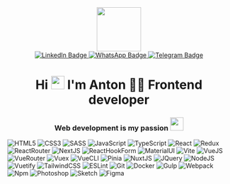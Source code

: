 <div id="header" align="center">
  <img src="https://media.giphy.com/media/Tgw604MyLJnDtbi4t0/giphy.gif" width="100"/>
</div>

<div id="badges" align="center">
  <a href="https://www.linkedin.com/in/antonpeganov/">
    <img src="https://img.shields.io/badge/LinkedIn-0A66C2?style=for-the-badge&logo=linkedin&logoColor=white" alt="LinkedIn Badge"/>
  </a>
  <a href="https://wa.me/+79172391067">
    <img src="https://img.shields.io/badge/whatsapp-25D366?style=for-the-badge&logo=whatsapp&logoColor=white" alt="WhatsApp Badge"/>
  </a>
  <a href="https://t.me/antonwebdev">
    <img src="https://img.shields.io/badge/Telegram-0088CC?style=for-the-badge&logo=telegram&logoColor=white" alt="Telegram Badge"/>
  </a>
</div>

<h1 align="center">
  Hi <img src="https://media.giphy.com/media/hvRJCLFzcasrR4ia7z/giphy.gif" width="30px"/> I'm Anton 👨‍💻 Frontend developer
</h1>

<h3 align="center">
  Web development is my passion <img src="https://media.giphy.com/media/j24yTwJ24k7Zab2gsQ/giphy.gif" width="30px">
</h3>

![HTML5](https://img.shields.io/badge/html5-E34F26?style=for-the-badge&logo=html5&logoColor=white)
![CSS3](https://img.shields.io/badge/css3-1572B6?style=for-the-badge&logo=css3&logoColor=white)
![SASS](https://img.shields.io/badge/sass-CC6699?style=for-the-badge&logo=sass&logoColor=white)
![JavaScript](https://img.shields.io/badge/JavaScript-F7DF1E?style=for-the-badge&logo=javascript&logoColor=black)
![TypeScript](https://img.shields.io/badge/TypeScript-316192?style=for-the-badge&logo=typescript&logoColor=white)
![React](https://img.shields.io/badge/react-00d8ff?style=for-the-badge&logo=react&logoColor=white)
![Redux](https://img.shields.io/badge/redux-764abc?style=for-the-badge&logo=redux&logoColor=white)
![ReactRouter](https://img.shields.io/badge/react_router-F44250?style=for-the-badge&logo=reactrouter&logoColor=white)
![NextJS](https://img.shields.io/badge/next.js-63bc73?style=for-the-badge&logo=nextdotjs&logoColor=white)
![ReactHookForm](https://img.shields.io/badge/react_hook_form-ec5990?style=for-the-badge&logo=reacthookform&logoColor=white)
![MaterialUI](https://img.shields.io/badge/material_ui-0d6efd?style=for-the-badge&logo=materialui&logoColor=white)
![Vite](https://img.shields.io/badge/vite-646CFF?style=for-the-badge&logo=vite&logoColor=white)
![VueJS](https://img.shields.io/badge/vue.js-%2320232a.svg?style=for-the-badge&logo=vuedotjs&logoColor=%2361DAFB)
![VueRouter](https://img.shields.io/badge/vue_router-4FC08D?style=for-the-badge&logo=vuerouter&logoColor=%2361DAFB)
![Vuex](https://img.shields.io/badge/vuex-4FC08D?style=for-the-badge&logo=vuex&logoColor=white)
![VueCLI](https://img.shields.io/badge/vue_cli-4FC08D?style=for-the-badge&logo=vuecli&logoColor=white)
![Pinia](https://img.shields.io/badge/pinia-51A256?style=for-the-badge&logo=pinia&logoColor=white)
![NuxtJS](https://img.shields.io/badge/nuxt.js-%2320232a.svg?style=for-the-badge&logo=nuxtdotjs&logoColor=%2361DAFB)
![JQuery](https://img.shields.io/badge/jquery-0769AD?style=for-the-badge&logo=jquery&logoColor=white)
![NodeJS](https://img.shields.io/badge/node.js-6DA55F?style=for-the-badge&logo=node.js&logoColor=white)
![Vuetify](https://img.shields.io/badge/vuetify-1867C0?style=for-the-badge&logo=vuetify&logoColor=white)
![TailwindCSS](https://img.shields.io/badge/tailwindcss-%2338B2AC.svg?style=for-the-badge&logo=tailwind-css&logoColor=white)
![ESLint](https://img.shields.io/badge/eslint-4B32C3?style=for-the-badge&logo=eslint&logoColor=white)
![Git](https://img.shields.io/badge/git-F05032?style=for-the-badge&logo=git&logoColor=white)
![Docker](https://img.shields.io/badge/Docker-316192?style=for-the-badge&logo=docker&logoColor=white)
![Gulp](https://img.shields.io/badge/gulp-CF4647?style=for-the-badge&logo=gulp&logoColor=white)
![Webpack](https://img.shields.io/badge/webpack-%238DD6F9.svg?style=for-the-badge&logo=webpack&logoColor=black)
![Npm](https://img.shields.io/badge/npm-CB3837?style=for-the-badge&logo=npm&logoColor=white)
![Photoshop](https://img.shields.io/badge/adobe_photoshop-31A8FF?style=for-the-badge&logo=adobephotoshop&logoColor=white)
![Sketch](https://img.shields.io/badge/sketch-F7B500?style=for-the-badge&logo=sketch&logoColor=white)
![Figma](https://img.shields.io/badge/figma-F24E1E?style=for-the-badge&logo=figma&logoColor=white)

<!--
**anthony-post/anthony-post** is a ✨ _special_ ✨ repository because its `README.md` (this file) appears on your GitHub profile.

Here are some ideas to get you started:

- 🔭 I’m currently working on ...
- 🌱 I’m currently learning ...
- 👯 I’m looking to collaborate on ...
- 🤔 I’m looking for help with ...
- 💬 Ask me about ...
- 📫 How to reach me: ...
- 😄 Pronouns: ...
- ⚡ Fun fact: ...
-->
